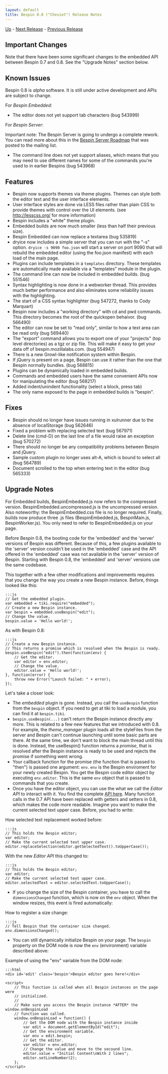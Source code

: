 ```yaml
---
layout: default
title: Bespin 0.8 ("Cheviot") Release Notes
---
```


[Up](index.html) - [Next Release](notes09.html) - [Previous Release](notes073.html)

Important Changes
-----------------

Note that there have been some significant changes to the embedded API
between Bespin 0.7 and 0.8. See the "Upgrade Notes" section below.

Known Issues
------------

Bespin 0.8 is *alpha* software. It is still under active development
and APIs are subject to change.

For *Bespin Embedded*:

* The editor does not yet support tab characters (bug 543999)

For *Bespin Server*:

Important note: The Bespin Server is going to undergo a complete rework.
You can read more about this in the [Bespin Server Roadmap](http://groups.google.com/group/bespin/browse_thread/thread/6de8c718d64232a0)
that was posted to the mailing list.

* The command line does not yet support aliases, which means that you may
  need to use different names for some of the commands you're used to
  in earlier Bespins (bug 543968)

Features
--------

* Bespin now supports themes via theme plugins. Themes can style both the
  editor text and the user interface elements.
* User interface styles are done via LESS files rather than plain
  CSS to provide themes with control over the UI elements. (see
  http://lesscss.org/ for more information)
* Bespin includes a "white" theme plugin.
* Embedded builds are now much smaller (less than half their previous size).
* Bespin Embedded can now replace a textarea (bug 535819)
* dryice now includes a simple server that you can run with the "-s" option.
  `dryice -s 9090 foo.json` will start a server on port 9090 that will
  rebuild the embedded editor (using the foo.json manifest) with each 
  load of the main page.
* Plugins can include templates in a `templates` directory. These templates
  are automatically made available via a "templates" module in the plugin.
* The command line can now be included in embedded builds. (bug 551546)
* Syntax highlighting is now done in a webworker thread. This provides
  much better performance and also eliminates some reliability issues
  with the highlighting.
* The start of a CSS syntax highlighter (bug 547272, thanks to Cody Marquart)
* Bespin now includes a "working directory" with cd and pwd commands.
  This directory becomes the root of the quickopen behaivor. (bug 566490)
* The editor can now be set to "read only", similar to how a text area
  can be read only (bug 569440)
* The "export" command allows you to export one of your "projects"
  (top level directories) as a tgz or zip file. This will make it easy
  to get your data off of bespin.mozillalabs.com. (bug 554947)
* There is a new Growl-like notification system within Bespin.
* If jQuery is present on a page, Bespin can use it rather than the
  one that Bespin normally bundles. (bug 568815)
* Plugins can be dynamically loaded in embedded builds.
* Commands and embedded users have the same convenient APIs now for
  manipulating the editor (bug 568217)
* Added indent/unindent functionality (select a block, press tab)
* The only name exposed to the page in embedded builds is "bespin".

Fixes
-----

* Bespin should no longer have issues running in xulrunner due to the absence of
  localStorage (bug 562646)
* Fixed a problem with replacing selected text (bug 567971)
* Delete line (cmd-D) on the last line of a file would raise an exception
  (bug 570272)
* There should no longer be any compatibility problems between Bespin and
  jQuery.
* Sample custom plugin no longer uses alt-A, which is bound to select all
  (bug 564789)
* Document scrolled to the top when entering text in the editor
  (bug 565333)

Upgrade Notes
-------------

For Embedded builds, BespinEmbedded.js now refers to the compressed version. BespinEmbedded.uncompressed.js is the uncompressed version. Also noteworthy:
the BespinEmbedded.css file is no longer required. Finally, builds now
produce three .js files (BespinEmbedded.js, BespinMain.js, BespinWorker.js).
You only need to refer to BespinEmbedded.js on your page.

Before Bespin 0.8, the booting code for the 'embedded' and the 'server' versions
of Bespin was different. Because of this, a few plugins available to the 'server'
version couldn't be used in the 'embedded' case and the API offered in the 'embedded'
case was not available in the 'server' version of Bespin. Starting with Bespin 0.8,
the 'embedded' and 'server' versions use the same codebase.

This together with a few other modifications and improvements requires that
you change the way you create a new Bespin instance. Before, things looked like this:

    :::js
    // Get the embedded plugin.
    var embedded = tiki.require("embedded");
    // Create a new Bespin instance.
    var bespin = embedded.useBespin("edit");
    // Change the value.
    bespin.value = 'Hello world!';

As with Bespin 0.8:

    :::js
    // Create a new Bespin instance.
    // This returns a promise which is resolved when the Bespin is ready.
    bespin.useBespin("edit").then(function(env) {
        // Get the editor.
        var editor = env.editor;
        // Change the value.
        editor.value = 'Hello world!';
    }, function(error) {
        throw new Error("Launch failed: " + error);
    });

Let's take a closer look:

* The _embedded_ plugin is gone. Instead, you call the `useBespin` function from
  the `bespin` object. If you need to get at tiki to load a module, you can find it
  at `bespin.tiki`.
* `bespin.useBespin(...)` can't return the Bespin instance directly any more.
  This is related to a few new features that we introduced with 0.8. For example, the
  _theme\_manager_ plugin loads all the styleFiles from the server and Bespin can't
  continue launching until some basic parts are there. At the same time, we
  don't want to block the main thread until this is done. Instead, the
  useBespin() function returns a _promise_, that is resolved after the Bespin instance
  is ready to be used and rejects the promise if something went wrong.
* Your callback function for the promise (the function that is passed to "then")
  is passed one argument: `env`. `env` is the Bespin enviroment
  for your newly created Bespin. You get the Bespin code editor object by executing
  `env.editor`. This is the same `env` object that is passed to commands
  that you create.
* Once you have the editor object, you can use the what we call the _Editor API_
  to interact with it. You find the complete [API here][1].
  Many function calls in the 0.7 API have been replaced 
  with getters and setters in 0.8, which makes the code more readable. 
  Imagine you want to make the current selected text upper case. 
  Before, you had to write:

How selected text replacement worked before:

    :::js
    // This holds the Bespin editor;
    var editor;
    // Make the current selected text upper case.
    editor.replaceSelection(editor.getSelectedText().toUpperCase());

With the new _Editor API_ this changed to:

    :::js
    // This holds the Bespin editor;
    var editor;
    // Make the current selected text upper case.
    editor.selectedText = editor.selectedText.toUpperCase();

* If you change the size of the Bespin container, you have to call the
  `dimensionsChanged` function, which is now on the `env` object. When the window
  resizes, this event is fired automatically:

How to register a size change:

    :::js
    // Tell Bespin that the container size changed.
    env.dimensionsChanged();


* You can still dynamically initialize Bespin on your page. The
  `bespin` property on the DOM node is now the `env` (environment) variable
  described above:

Example of using the "env" variable from the DOM node:

    :::html
    <div id='edit' class='bespin'>Bespin editor goes here!</div>

    <script>
        // This function is called when all Bespin instances on the page were
        // initialized.
        //
        // Make sure you access the Bespin instance *AFTER* the window.onBespinLoad
        // function was called.
        window.onBespinLoad = function() {
            // Get the DOM node with the Bespin instance inside
            var edit = document.getElementById("edit");
            // Get the environment variable.
            var env = edit.bespin;
            // Get the editor.
            var editor = env.editor;
            // Change the value and move to the secound line.
            editor.value = "Initial Content\nWith 2 lines";
            editor.setLineNumber(2);
        };
    </script>

[1]: ../pluginguide/editorapi.html "Editor API"